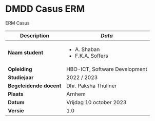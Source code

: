 # DMDD Casus ERM
ERM Casus 

| **Description**         | _Data_                                                |
| ----------------------- | ----------------------------------------------------- |
| **Naam student**        | <ul><li>A. Shaban</li><li>F.K.A. Soffers</li></ul> |
| **Opleiding**           | HBO-ICT, Software Development                         |
| **Studiejaar**          | 2022 / 2023                                           |
| **Begeleidende docent** | Dhr. Paksha Thullner
| **Plaats**              | Arnhem                                                |
| **Datum**               | Vrijdag 10 october 2023                               |
| **Versie**              | 1.0                                                   |

